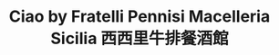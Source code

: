 ---
title: "Ciao by Fratelli Pennisi Macelleria Sicilia 西西里牛排餐酒館"
description: "Ciao by Fratelli Pennisi Macelleria Sicilia 西西里牛排餐酒館"
layout: shop
keywords:
  - 美食競賽
  - 台灣美食
  - 美食精選
datePublished: "2025-06-30"
dateModified: "2025-07-05"
city: "台北市"
district: "大同區"
address: "台北市大同區承德路一段3號6樓"
phone: "0975684833"
geo: "25.049143849212033, 121.51686683096352"
google_map: "https://maps.app.goo.gl/17vBMKB7N4QhHrLk8"
footinder: "https://footinder.com.tw/%e5%8f%b0%e5%8c%97%e5%b8%82%e5%a4%a7%e5%90%8c%e5%8d%80/7651/"
official: "https://www.palaisdechinehotel.com/pdc-tw/pages/26/0/304"
award:
  - name: "500盤"
    year: "2024"
    entries:
      - dishes:
          - "馬頭魚義大利麵"

---